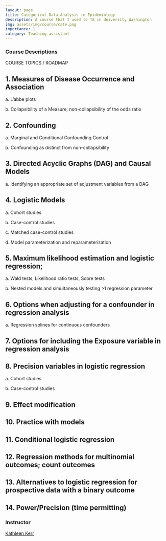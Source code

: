 ```yaml
---
layout: page
title: Categorical Data Analysis in Epidemiology
description: A course that I used to TA in University Washington
img: assets/img/course/cate.png
importance: 1 
category: Teaching assistant
---
```


### Course Descriptions
COURSE TOPICS / ROADMAP
## 1.	Measures of Disease Occurrence and Association
   
a.	L’abbe plots

b.	Collapsibility of a Measure; non-collapsibility of the odds ratio

## 2.	Confounding
   
a.	Marginal and Conditional Confounding Control

b.	Confounding as distinct from non-collapsibility

## 3.	Directed Acyclic Graphs (DAG) and Causal Models
   
a.	Identifying an appropriate set of adjustment variables from a DAG

## 4.	Logistic Models
   
a.	Cohort studies

b.	Case-control studies

c.	Matched case-control studies

d.	Model parameterization and reparameterization

## 5.	Maximum likelihood estimation and logistic regression;
    
a.	Wald tests, Likelihood ratio tests, Score tests

b.	Nested models and simultaneously testing >1 regression parameter

## 6.	Options when adjusting for a confounder in regression analysis
    
a.	Regression splines for continuous confounders

## 7.	Options for including the Exposure variable in regression analysis
    
## 8.	Precision variables in logistic regression
    
a.	Cohort studies

b.	Case-control studies

## 9.	Effect modification

## 10.	Practice with models

## 11.	Conditional logistic regression

## 12.	Regression methods for multinomial outcomes; count outcomes

## 13.	Alternatives to logistic regression for prospective data with a binary outcome

## 14.	Power/Precision (time permitting)



### Instructor
[Kathleen Kerr](https://www.biostat.washington.edu/people/kathleen-kerr)
